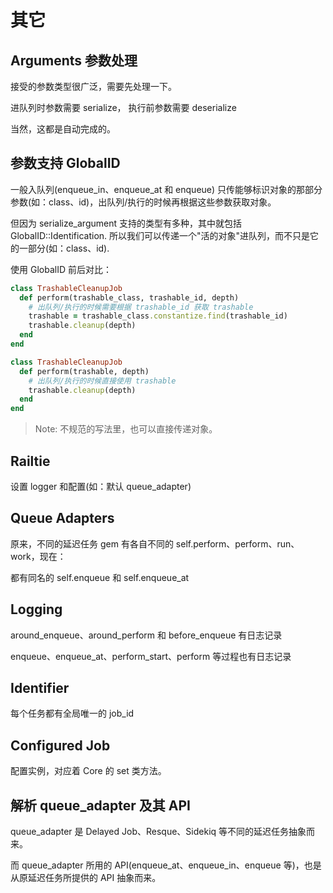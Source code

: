# 其它

## Arguments 参数处理

接受的参数类型很广泛，需要先处理一下。

进队列时参数需要 serialize，
执行前参数需要 deserialize

当然，这都是自动完成的。

## 参数支持 GlobalID

一般入队列(enqueue_in、enqueue_at 和 enqueue) 只传能够标识对象的那部分参数(如：class、id)，出队列/执行的时候再根据这些参数获取对象。

但因为 serialize_argument 支持的类型有多种，其中就包括 GlobalID::Identification. 所以我们可以传递一个"活的对象"进队列，而不只是它的一部分(如：class、id).

使用 GlobalID 前后对比：

```ruby
class TrashableCleanupJob
  def perform(trashable_class, trashable_id, depth)
    # 出队列/执行的时候需要根据 trashable_id 获取 trashable
    trashable = trashable_class.constantize.find(trashable_id)
    trashable.cleanup(depth)
  end
end

class TrashableCleanupJob
  def perform(trashable, depth)
    # 出队列/执行的时候直接使用 trashable
    trashable.cleanup(depth)
  end
end
```

> Note: 不规范的写法里，也可以直接传递对象。

## Railtie

设置 logger 和配置(如：默认 queue_adapter)

## Queue Adapters

原来，不同的延迟任务 gem 有各自不同的 self.perform、perform、run、work，现在：

都有同名的 self.enqueue 和 self.enqueue_at

## Logging

around_enqueue、around_perform 和 before_enqueue 有日志记录

enqueue、enqueue_at、perform_start、perform 等过程也有日志记录

## Identifier

每个任务都有全局唯一的 job_id

## Configured Job

配置实例，对应着 Core 的 set 类方法。

## 解析 queue_adapter 及其 API

queue_adapter 是 Delayed Job、Resque、Sidekiq 等不同的延迟任务抽象而来。

而 queue_adapter 所用的 API(enqueue_at、enqueue_in、enqueue 等)，也是从原延迟任务所提供的 API 抽象而来。
